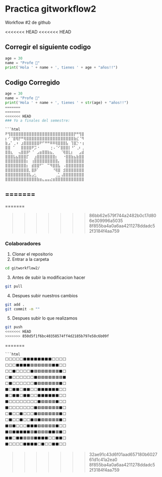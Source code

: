 # Practica gitworkflow2
Workflow #2 de github

<<<<<<< HEAD
<<<<<<< HEAD
## Corregir el siguiente codigo
```python
age = 30
name = "Profe 🎃"
print('Hola ' + name + ', tienes ' + age + "años!!")
```

## Codigo Corregido
```python
age = 30
name = "Profe 🎃"
print('Hola ' + name + ', tienes ' + str(age) + "años!!")
=======
=======
<<<<<<< HEAD
### Yo a finales del semestre:

```html
⠟⢻⣿⣿⣿⣿⣿⣿⣿⣿⣿⣿⣿⣿⣿⣿⣿⣿⣿⣿⣿⣿⣿⣿⣿⣿⡟⠛⢻⣿
⡆⠊⠈⣿⢿⡟⠛⢿⣿⣿⣿⣿⣿⣿⣿⣿⣿⣿⣿⣿⣿⣿⣿⣿⣿⣿⣷⣎⠈⠻
⣷⣠⠁⢀⠰⠀⣰⣿⣿⣿⣿⣿⣿⠟⠋⠛⠛⠿⠿⢿⣿⣿⣿⣧⠀⢹⣿⡑⠐⢰
⣿⣿⠀⠁⠀⠀⣿⣿⣿⣿⠟⡩⠐⠀⠀⠀⠀⢐⠠⠈⠊⣿⣿⣿⡇⠘⠁⢀⠆⢀
⣿⣿⣆⠀⠀⢤⣿⣿⡿⠃⠈⠀⣠⣶⣿⣿⣷⣦⡀⠀⠀⠈⢿⣿⣇⡆⠀⠀⣠⣾
⣿⣿⣿⣧⣦⣿⣿⣿⡏⠀⠀⣰⣿⣿⣿⣿⣿⣿⣿⡆⠀⠀⠐⣿⣿⣷⣦⣷⣿⣿
⣿⣿⣿⣿⣿⣿⣿⣿⡆⠀⢰⣿⣿⣿⣿⣿⣿⣿⣿⣿⡄⠀⠀⣿⣿⣿⣿⣿⣿⣿
⣿⣿⣿⣿⣿⣿⣿⣿⡆⠀⣾⣿⣿⠋⠁⠀⠉⠻⣿⣿⣧⠀⠠⣿⣿⣿⣿⣿⣿⣿
⣿⣿⣿⣿⣿⣿⣿⣿⣿⡀⣿⡿⠁⠀⠀⠀⠀⠀⠘⢿⣿⠀⣺⣿⣿⣿⣿⣿⣿⣿
⣿⣿⣿⣿⣿⣿⣿⣿⣿⣧⣠⣂⠀⠀⠀⠀⠀⠀⠀⢀⣁⢠⣿⣿⣿⣿⣿⣿⣿⣿
⣿⣿⣿⣿⣿⣿⣿⣿⣿⣿⣿⣿⣷⣶⣄⣤⣤⣔⣶⣿⣿⣿⣿⣿⣿⣿⣿⣿⣿⣿
```
=======
---
=======
>>>>>>> 86bb62e579f744a2482b0c17d806e309996a5035
>>>>>>> 8f855ba4a0a6aa4211278ddadc52f3184f4aa759
### Colaboradores
1. Clonar el repositorio 
2. Entrar a la carpeta 
```bash
cd gitworkflow2/
```
3. Antes de subir la modificacion hacer 
```bash
git pull
```
4. Despues subir nuestros cambios 
```bash
git add . 
git commit -m ""
```
5. Despues subir lo que realizamos 
```bash
git push
<<<<<<< HEAD
>>>>>>> 850d5f1f6bc40358574ff4d2185b797e58c6b09f
```
=======
```
```html
⬜⬜⬜⬜⬜⬛⬛⬛⬛⬛⬛⬛⬛⬜⬜⬜⬜
⬜⬜⬜⬛⬛⬛⬛🟥🟥🟥🟥🟥🟥⬛⬛⬜⬜
⬜⬜⬛⬜⬜⬜⬜⬛🟥🟥🟥🟥🟥🟥🟥⬛⬜
⬜⬛⬜⬜⬜⬜⬜⬜⬛🟥🟥🟥🟥🟥🟥🟥⬛
⬜⬛⬜⬜⬜⬜⬜⬜⬛🟥🟥🟥🟥🟥🟥⬛⬜
⬛⬜⬛⬛⬜⬛⬛⬜⬜⬛⬛⬛⬛⬛⬛⬜⬜
⬛⬜⬛⬛⬜⬛⬛⬜⬜⬛⬛⬛⬛⬛⬛⬜⬜
⬛⬜⬜⬜⬜⬜⬜⬜⬜⬛🟥🟥🟥🟥⬛⬜⬜
⬛⬜⬜⬜⬜⬜⬜⬜⬛🟥🟥🟥🟥🟥🟥⬛⬜
⬜⬛⬜⬜⬛⬜⬜⬜⬛🟥🟥🟥🟥🟥🟥⬛⬜
⬜⬛⬜⬜⬛⬜⬜⬛🟥⬛🟥🟥🟥🟥🟥⬛⬜
⬛🟥⬛⬜⬜⬜⬛⬛⬛🟥🟥🟥🟥🟥⬛⬜⬜
⬛🟥⬛⬛⬛⬛⬛🟥⬛🟥🟥🟥⬛⬛🟥⬛⬜
⬛⬛⬜⬛⬛🟥🟥🟥⬛⬛⬛⬛⬜⬜⬛⬛⬜
⬛⬜⬜⬜⬜⬛⬛⬛⬛⬜⬛⬜⬜⬛⬛⬜⬜
```
>>>>>>> 32ae91c43d6f01aad657180b602761d1c41a2ea0
>>>>>>> 8f855ba4a0a6aa4211278ddadc52f3184f4aa759
